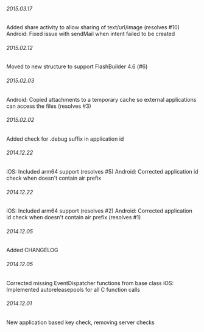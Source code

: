 

###### 2015.03.17

Added share activity to allow sharing of text/url/image (resolves #10)
Android: Fixed issue with sendMail when intent failed to be created


###### 2015.02.12

Moved to new structure to support FlashBuilder 4.6 (#6)


###### 2015.02.03

Android: Copied attachments to a temporary cache so external applications can access the files (resolves #3)


###### 2015.02.02

Added check for .debug suffix in application id


###### 2014.12.22

iOS: Included arm64 support (resolves #5) 
Android: Corrected application id check when doesn't contain air prefix


###### 2014.12.22

iOS: Included arm64 support (resolves #2) 
Android: Corrected application id check when doesn't contain air prefix (resolves #1)


###### 2014.12.05

Added CHANGELOG


###### 2014.12.05

Corrected missing EventDispatcher functions from base class
iOS: Implemented autoreleasepools for all C function calls


###### 2014.12.01

New application based key check, removing server checks
